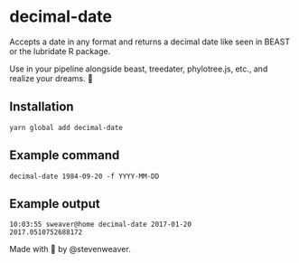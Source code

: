 # decimal-date

Accepts a date in any format and returns a decimal date like seen in BEAST or the lubridate R package. 

Use in your pipeline alongside beast, treedater, phylotree.js, etc., and realize your dreams. 💫

## Installation

`yarn global add decimal-date`

## Example command

`decimal-date 1984-09-20 -f YYYY-MM-DD`

## Example output
```
10:03:55 sweaver@home decimal-date 2017-01-20                                           
2017.0510752688172
```

Made with 💝 by @stevenweaver.
